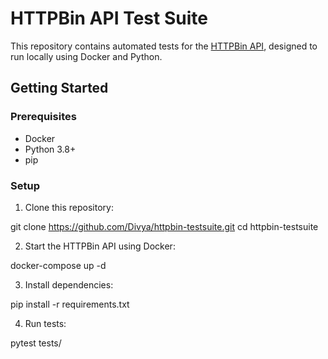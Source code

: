 #  HTTPBin API Test Suite

This repository contains automated tests for the [HTTPBin API](https://github.com/postmanlabs/httpbin), designed to run locally using Docker and Python.

## Getting Started

### Prerequisites

- Docker
- Python 3.8+
- pip

### Setup

1. Clone this repository:
   
git clone https://github.com/Divya/httpbin-testsuite.git
cd httpbin-testsuite

2.	Start the HTTPBin API using Docker:

docker-compose up -d

3.	Install dependencies:

pip install -r requirements.txt

4.	Run tests:

pytest tests/
